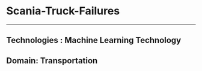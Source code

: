 # Scania-Truck-Failures
---
## Technologies : Machine Learning Technology
## Domain:  Transportation
